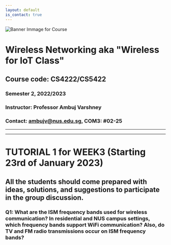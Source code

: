 ```yaml
---
layout: default
is_contact: true
---
```


![Banner Immage for Course](cs4222_banner.png)  

# Wireless Networking aka "Wireless for IoT Class"
## Course code: CS4222/CS5422  
### Semester 2, 2022/2023
### Instructor: Professor Ambuj Varshney
### Contact: [ambujv@nus.edu.sg](mailto:ambujv@nus.edu.sg), COM3: #02-25     

----
****

# TUTORIAL 1 for WEEK3 (Starting 23rd of January 2023)

## All the students should come prepared with ideas, solutions, and suggestions to participate in the group discussion.

### Q1: What are the ISM frequency bands used for wireless communication? In residential and NUS campus settings, which frequency bands support WiFi communication? Also, do TV and FM radio transmissions occur on ISM frequency bands?

